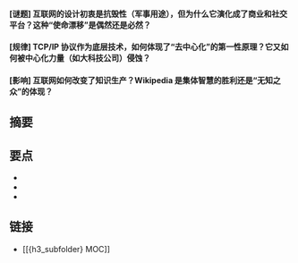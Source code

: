 #### [谜题] 互联网的设计初衷是抗毁性（军事用途），但为什么它演化成了商业和社交平台？这种“使命漂移”是偶然还是必然？


#### [规律] TCP/IP 协议作为底层技术，如何体现了“去中心化”的第一性原理？它又如何被中心化力量（如大科技公司）侵蚀？


#### [影响] 互联网如何改变了知识生产？Wikipedia 是集体智慧的胜利还是“无知之众”的体现？


## 摘要


## 要点

- 
- 
- 

## 链接

- [[{h3_subfolder} MOC]]
